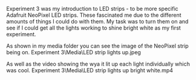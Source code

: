 Experiment 3 was my introduction to LED strips - to be more specific Adafruit NeoPixel LED strips. These fascinated me due to the different amounts of things I could do with them.
My task was to turn them on and see if I could get all the lights working to shine bright white as my first experiment. 

As shown in my media folder you can see the image of the NeoPixel strip being on. Experiment 3\Media\LED strip lights up.jpeg

As well as the video showing the wya it lit up each light individually which was cool. Experiment 3\Media\LED strip lights up bright white.mp4